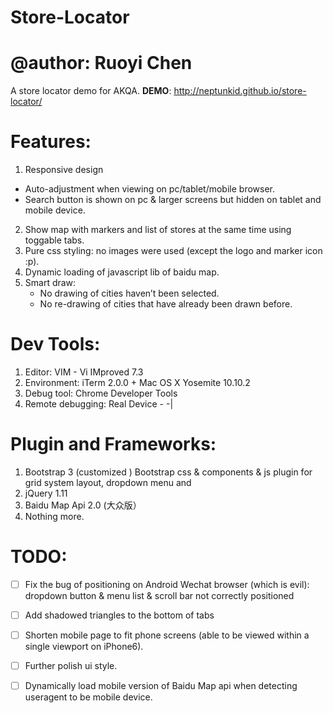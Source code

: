# Store-Locator
# @author: Ruoyi Chen

A store locator demo for AKQA.
**DEMO**: http://neptunkid.github.io/store-locator/


# Features:
1. Responsive design
  * Auto-adjustment when viewing on pc/tablet/mobile browser.
  * Search button is shown on pc & larger screens but hidden on tablet and mobile device. 
2. Show map with markers and list of stores at the same time using toggable tabs.
3. Pure css styling: no images were used (except the logo and marker icon :p).
4. Dynamic loading of javascript lib of baidu map.
5. Smart draw:
   * No drawing of cities haven’t been selected.
   * No re-drawing of cities that have already been drawn before.  


# Dev Tools:
1. Editor: VIM - Vi IMproved 7.3
2. Environment: iTerm 2.0.0 + Mac OS X Yosemite 10.10.2 
3. Debug tool: Chrome Developer Tools 
4. Remote debugging: Real Device  - -|

# Plugin and Frameworks:
1. Bootstrap 3 (customized )
   Bootstrap css & components & js plugin for grid system layout, dropdown menu and 
2. jQuery 1.11
3. Baidu Map Api 2.0 (大众版）   
4. Nothing more.


# TODO:

-[ ] Fix the bug of positioning on Android Wechat browser (which is evil): dropdown button & menu list & scroll bar not correctly positioned 
-[ ] Add shadowed triangles to the bottom of tabs 
-[ ] Shorten mobile page to fit phone screens (able to be viewed within a single viewport on iPhone6).  
-[ ] Further polish ui style.
-[ ] Dynamically load mobile version of Baidu Map api when detecting useragent to be mobile device.   

